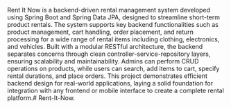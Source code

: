 Rent It Now is a backend-driven rental management system developed using Spring Boot and Spring Data JPA, designed to streamline short-term product rentals. The system supports key backend functionalities such as product management, cart handling, order placement, and return processing for a wide range of rental items including clothing, electronics, and vehicles. Built with a modular RESTful architecture, the backend separates concerns through clean controller-service-repository layers, ensuring scalability and maintainability. Admins can perform CRUD operations on products, while users can search, add items to cart, specify rental durations, and place orders. This project demonstrates efficient backend design for real-world applications, laying a solid foundation for integration with any frontend or mobile interface to create a complete rental platform.# Rent-It-Now.
